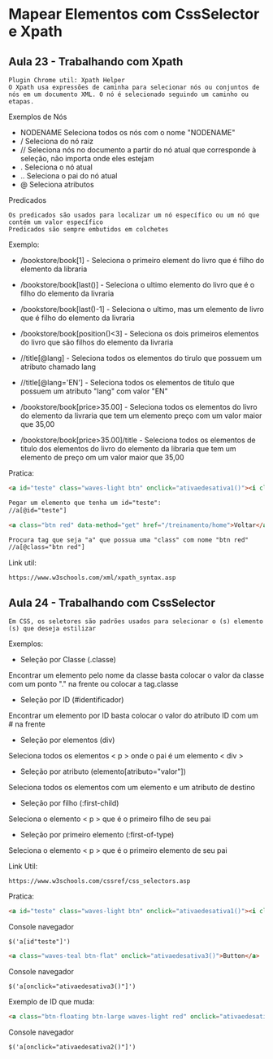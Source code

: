 # Mapear Elementos com CssSelector e Xpath

## Aula 23 - Trabalhando com Xpath

```
Plugin Chrome util: Xpath Helper
O Xpath usa expressões de caminha para selecionar nós ou conjuntos de nós em um documento XML. O nó é selecionado seguindo um caminho ou etapas.
```

Exemplos de Nós

- NODENAME Seleciona todos os nós com o nome "NODENAME"
- / Seleciona do nó raiz
- // Seleciona nós no documento a partir do nó atual que corresponde à seleção, não importa onde eles estejam
- . Seleciona o nó atual
- .. Seleciona o pai do nó atual
- @ Seleciona atributos

Predicados

```
Os predicados são usados para localizar um nó específico ou um nó que contém um valor específico
Predicados são sempre embutidos em colchetes
```

Exemplo:

- /bookstore/book[1] - Seleciona o primeiro element do livro que é filho do elemento da libraria
- /bookstore/book[last()] - Seleciona o ultimo elemento do livro que é o filho do elemento da livraria
- /bookstore/book[last()-1] - Seleciona o ultimo, mas um elemento de livro que é filho do elemento da livraria
- /bookstore/book[position()<3] - Seleciona os dois primeiros elementos do livro que são filhos do elemento da livraria

- //title[@lang] - Seleciona todos os elementos do tirulo que possuem um atributo chamado lang
- //title[@lang='EN'] - Seleciona todos os elementos de titulo que possuem um atributo "lang" com valor "EN"
- /bookstore/book[price>35.00] - Seleciona todos os elementos do livro do elemento da livraria que tem um elemento preço com um valor maior que 35,00
- /bookstore/book[price>35.00]/title - Seleciona todos os elementos de titulo dos elementos do livro do elemento da libraria que tem um elemento de preço om um valor maior que 35,00

Pratica:

```html
<a id="teste" class="waves-light btn" onclick="ativaedesativa1()"><i class="material-icons left">cloud</i>button</a>

Pegar um elemento que tenha um id="teste":
//a[@id="teste"]
````

```html
<a class="btn red" data-method="get" href="/treinamento/home">Voltar</a>

Procura tag que seja "a" que possua uma "class" com nome "btn red" 
//a[@class="btn red"]
```

Link util:

``
https://www.w3schools.com/xml/xpath_syntax.asp
``

## Aula 24 - Trabalhando com CssSelector

```
Em CSS, os seletores são padrões usados para selecionar o (s) elemento (s) que deseja estilizar
```

Exemplos:

- Seleção por Classe (.classe)

Encontrar um elemento pelo nome da classe basta colocar o valor da classe com um ponto "." na frente ou colocar a tag.classe

- Seleção por ID (#identificador)

Encontrar um elemento por ID basta colocar o valor do atributo ID com um # na frente

- Seleção por elementos (div)

Seleciona todos os elementos < p > onde o pai é um elemento < div >

- Seleção por atributo (elemento[atributo="valor"])

Seleciona todos os elementos com um elemento e um atributo de destino

- Seleção por filho (:first-child)

Seleciona o elemento < p > que é o primeiro filho de seu pai

- Seleção por primeiro elemento (:first-of-type)

Seleciona o elemento < p > que é o primeiro elemento de seu pai

Link Util:

``
https://www.w3schools.com/cssref/css_selectors.asp
``

Pratica:

```html
<a id="teste" class="waves-light btn" onclick="ativaedesativa1()"><i class="material-icons left">cloud</i>button</a>
```

Console navegador

```
$('a[id"teste"]')
```

```html
<a class="waves-teal btn-flat" onclick="ativaedesativa3()">Button</a>
```

Console navegador

```
$('a[onclick="ativaedesativa3()"]')
```

Exemplo de ID que muda:

```html
<a class="btn-floating btn-large waves-light red" onclick="ativaedesativa2()"><i class="material-icons">add</i></a>
```

Console navegador

```
$('a[onclick="ativaedesativa2()"]')
```